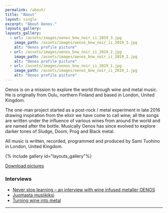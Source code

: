 ```yaml
---
permalink: /about/
title: "About"
layout: single
excerpt: "About Oenos."
layouts_gallery:
layouts_gallery:
  - url: /assets/images/oenos_bnw_noir_ii_2019_3.jpg
    image_path: /assets/images/oenos_bnw_noir_ii_2019_3.jpg
    alt: "Oenos profile picture"
  - url: /assets/images/oenos_bnw_noir_ii_2019_2.jpg
    image_path: /assets/images/oenos_bnw_noir_ii_2019_2.jpg
    alt: "Oenos profile picture"
  - url: /assets/images/oenos_bnw_noir_ii_2019_1.jpg
    image_path: /assets/images/oenos_bnw_noir_ii_2019_1.jpg
    alt: "Oenos profile picture"
---
```


Oenos is on a mission to explore the world through wine and metal music. He is originally from Oulu, northern Finland and based in London, United Kingdom.

The one-man project started as a post-rock / metal experiment in late 2016 drawing inspiration from the elixir we have come to call wine; all the songs are written under the influence of various wines from around the world and are named after the bottle. Musically Oenos has since evolved to explore darker tones of Sludge, Doom, Prog and Black metal.

All music is written, recorded, programmed and produced by Sami Tuohino in London, United Kingdom.

{% include gallery id="layouts_gallery"%}

[Download pictures](https://drive.google.com/open?id=1QPH-CvKNTTdTDTf_S7XLQM_WgivpLjki)

### Interviews

- [Never stop learning – an interview with wine infused metaller OENOS](https://idioteq.com/never-stop-learning-an-interview-with-wine-infused-metaller-oenos/)
- [Juomasta musiikiksi](https://issuu.com/forum24/docs/f24_20180412/21)
- [Turning wine into metal](https://idioteq.com/introducing-wine-infused-post-rock-metal-act-oenos/)


---

